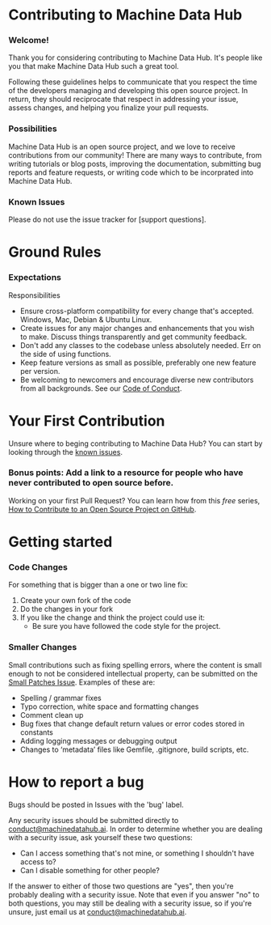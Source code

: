 # Contributing to Machine Data Hub

### Welcome!

Thank you for considering contributing to Machine Data Hub. It's people like you that make Machine Data Hub such a great tool.

Following these guidelines helps to communicate that you respect the time of the developers managing and developing this open source project. In return, they should reciprocate that respect in addressing your issue, assess changes, and helping you finalize your pull requests. 

### Possibilities 

Machine Data Hub is an open source project, and we love to receive contributions from our community! There are many ways to contribute, from writing tutorials or blog posts, improving the documentation, submitting bug reports and feature requests, or writing code which to be incorprated into Machine Data Hub. 

### Known Issues 

Please do not use the issue tracker for [support questions]. 

# Ground Rules
### Expectations 
Responsibilities
  * Ensure cross-platform compatibility for every change that's accepted. Windows, Mac, Debian & Ubuntu Linux.
  * Create issues for any major changes and enhancements that you wish to make. Discuss things transparently and get community feedback.
  * Don't add any classes to the codebase unless absolutely needed. Err on the side of using functions.
  * Keep feature versions as small as possible, preferably one new feature per version.
  * Be welcoming to newcomers and encourage diverse new contributors from all backgrounds. See our [Code of Conduct](https://github.com/machine-data-hub/app/blob/main/CODE_OF_CONDUCT.md).

# Your First Contribution

Unsure where to beging contributing to Machine Data Hub? You can start by looking through the [known issues](https://github.com/machine-data-hub/app/issues).

### Bonus points: Add a link to a resource for people who have never contributed to open source before.

Working on your first Pull Request? You can learn how from this *free* series, [How to Contribute to an Open Source Project on GitHub](https://egghead.io/series/how-to-contribute-to-an-open-source-project-on-github).

# Getting started
### Code Changes
For something that is bigger than a one or two line fix:

1. Create your own fork of the code
2. Do the changes in your fork
3. If you like the change and think the project could use it:
   * Be sure you have followed the code style for the project.

### Smaller Changes

Small contributions such as fixing spelling errors, where the content is small enough to not be considered intellectual property, can be submitted on the [Small Patches Issue](https://github.com/machine-data-hub/app/issues/52). Examples of these are:
* Spelling / grammar fixes
* Typo correction, white space and formatting changes
* Comment clean up
* Bug fixes that change default return values or error codes stored in constants
* Adding logging messages or debugging output
* Changes to ‘metadata’ files like Gemfile, .gitignore, build scripts, etc.

# How to report a bug
Bugs should be posted in Issues with the 'bug' label. 

Any security issues should be submitted directly to conduct@machinedatahub.ai.
In order to determine whether you are dealing with a security issue, ask yourself these two questions:
 * Can I access something that's not mine, or something I shouldn't have access to?
 * Can I disable something for other people?

 If the answer to either of those two questions are "yes", then you're probably dealing with a security issue. Note that even if you answer "no" to both questions, you may still be dealing with a security issue, so if you're unsure, just email us at conduct@machinedatahub.ai.
